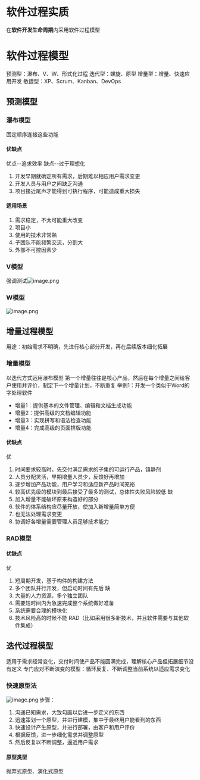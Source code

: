 # 软件过程实质
在**软件开发生命周期**内采用软件过程模型
# 软件过程模型
 预测型：瀑布、V、W、形式化过程
 迭代型：螺旋、原型
 增量型：增量、快速应用开发
 敏捷型：XP、Scrum、Kanban、DevOps
## 预测模型
### 瀑布模型
固定顺序连接这些功能
#### 优缺点
优点--追求效率
缺点--过于理想化
1. 开发早期就确定所有需求，后期难以相应用户需求变更
2. 开发人员与用户之间缺乏沟通
3. 项目接近尾声才能得到可执行程序，可能造成重大损失
#### 适用场景
1. 需求稳定，不太可能重大改变
2. 项目小
3. 使用的技术非常熟
4. 子团队不能频繁交流，分割大
5. 外部不可控因素少
### V模型
强调测试![image.png](https://s2.loli.net/2024/06/20/8OQNsVIaAblHd2n.png)
### W模型
![image.png](https://s2.loli.net/2024/06/20/UN7uyCKHALqIWOe.png)

## 增量过程模型
用途：初始需求不明确，先进行核心部分开发，再在后续版本细化拓展
### 增量模型
以迭代方式运用瀑布模型
第一个增量往往是核心产品，然后在每个增量之间给客户使用并评价，制定下一个增量计划，不断重复
举例1：开发一个类似于Word的字处理软件
- 增量1：提供基本的文件管理、编辑和文档生成功能
- 增量2：提供高级的文档编辑功能
- 增量3：实现拼写和语法检查功能
- 增量4：完成高级的页面排版功能
#### 优缺点
优
1. 时间要求较高时，先交付满足需求的子集的可运行产品，镇静剂
2. 人员分配灵活，早期增量人员少，反馈好再增加
3. 逐步增加产品功能，用户学习和适应新产品时间充裕
4. 较高优先级的模块到最后接受了最多的测试，总体性失败风险较低
缺
1. 加入增量不能破坏原来构造好的部分
2. 软件的体系结构应尽量开放，使加入新增量简单方便
3. 也无法处理需求变更
4. 协调好各增量需要管理人员足够技术能力
### RAD模型
#### 优缺点
优
1. 短周期开发，基于构件的构建方法
2. 多个团队并行开发，但启动时间有先后
缺
1. 大量的人力资源，多个独立团队
2. 需要短时间内为急速完成整个系统做好准备
3. 系统需要合理的模块化
4. 技术风险高的时候不能 RAD（比如采用很多新技术，并且软件需要与其他软件集成）
## 迭代过程模型
适用于需求经常变化，交付时间使产品不能圆满完成，理解核心产品但拓展细节没有定义
专门应对不断演变的模型：循环反复、不断调整当前系统以适应需求变化
### 快速原型法
![image.png](https://s2.loli.net/2024/06/20/Cny17VUvTu4Y9PW.png)
步骤： 
1. 沟通已知需求，大致勾画以后进一步定义的东西
2. 迅速策划一个原型，并进行建模，集中于最终用户能看到的东西
3. 快速设计产生原型，并进行部署，由客户和用户评价
4. 根据反馈，进一步细化需求并调整原型
5. 然后反复以不断调整，逼近用户需求
#### 原型类型
抛弃式原型、演化式原型
